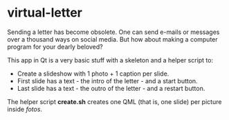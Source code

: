 # virtual-letter

Sending a letter has become obsolete. One can send e-mails or messages over a
thousand ways on social media. But how about making a computer program for your
dearly beloved?

This app in Qt is a very basic stuff with a skeleton and a helper script to:

* Create a slideshow with 1 photo + 1 caption per slide.
* First slide has a text - the intro of the letter - and a start button.
* Last slide has a text - the outro of the letter - and a restart button.

The helper script **create.sh** creates one QML (that is, one slide) per picture
inside _fotos_.